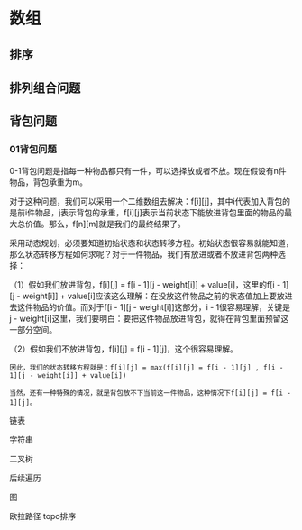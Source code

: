 数组
==================================

排序
----------------------------------
排列组合问题
----------------------------------
背包问题
----------------------------------

### 01背包问题
0-1背包问题是指每一种物品都只有一件，可以选择放或者不放。现在假设有n件物品，背包承重为m。

对于这种问题，我们可以采用一个二维数组去解决：f[i][j]，其中i代表加入背包的是前i件物品，j表示背包的承重，f[i][j]表示当前状态下能放进背包里面的物品的最大总价值。那么，f[n][m]就是我们的最终结果了。

采用动态规划，必须要知道初始状态和状态转移方程。初始状态很容易就能知道，那么状态转移方程如何求呢？对于一件物品，我们有放进或者不放进背包两种选择：

  （1）假如我们放进背包，f[i][j] = f[i - 1][j - weight[i]] + value[i]，这里的f[i - 1][j - weight[i]] + value[i]应该这么理解：在没放这件物品之前的状态值加上要放进去这件物品的价值。而对于f[i - 1][j - weight[i]]这部分，i - 1很容易理解，关键是 j - weight[i]这里，我们要明白：要把这件物品放进背包，就得在背包里面预留这一部分空间。

  （2）假如我们不放进背包，f[i][j] = f[i - 1][j]，这个很容易理解。

    因此，我们的状态转移方程就是：f[i][j] = max(f[i][j] = f[i - 1][j] , f[i - 1][j - weight[i]] + value[i])  

    当然，还有一种特殊的情况，就是背包放不下当前这一件物品，这种情况下f[i][j] = f[i - 1][j]。  
链表

字符串


二叉树

后续遍历

图

欧拉路径
topo排序


